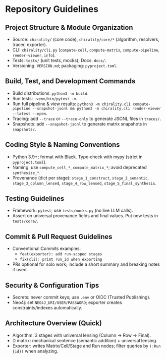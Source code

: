 # Repository Guidelines

## Project Structure & Module Organization
- Source: `chirality/` (core code), `chirality/core/*` (algorithm, resolvers, tracer, exporter).
- CLI: `chirality/cli.py` (`compute-cell`, `compute-matrix`, `compute-pipeline`, `render-viewer`, `info`).
- Tests: `tests/` (unit tests, mocks); Docs: `docs/`.
- Versioning: `VERSION.md`; packaging: `pyproject.toml`.

## Build, Test, and Development Commands
- Build distributions: `python3 -m build`.
- Run tests: `.venv/bin/pytest -v`.
- Run full pipeline & view results: `python3 -m chirality.cli compute-pipeline --snapshot-jsonl && python3 -m chirality.cli render-viewer --latest --open`.
- Tracing: add `--trace` or `--trace-only` to generate JSONL files in `traces/`.
- Snapshots: add `--snapshot-jsonl` to generate matrix snapshots in `snapshots/`.

## Coding Style & Naming Conventions
- Python 3.9+; format with Black. Type‑check with mypy (strict in `pyproject.toml`).
- Naming: use `compute_cell_*`, `compute_matrix_*`; avoid deprecated `synthesize_*`.
- Provenance (dict per stage): `stage_1_construct`, `stage_2_semantic`, `stage_3_column_lensed`, `stage_4_row_lensed`, `stage_5_final_synthesis`.

## Testing Guidelines
- Framework: `pytest`; use `tests/mocks.py` (no live LLM calls).
- Assert on universal provenance fields and final values. Put new tests in `tests/core/`.

## Commit & Pull Request Guidelines
- Conventional Commits examples:
  - `feat(exporter): add run‑scoped stages`
  - `fix(cli): print run_id when exporting`
- PRs optional for solo work; include a short summary and breaking notes if used.

## Security & Configuration Tips
- Secrets: never commit keys; use `.env` or OIDC (Trusted Publishing).
- Neo4j: set `NEO4J_URI/USER/PASSWORD`; exporter creates constraints/indexes automatically.

## Architecture Overview (Quick)
- Algorithm: 3 stages with universal lensing (Column → Row → Final).
- D matrix: mechanical sentence (semantic addition) + universal lensing.
- Exporter: writes Matrix/Cell/Stage and Run nodes; filter queries by `(:Run {id})` when analyzing.
